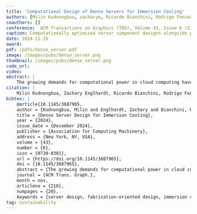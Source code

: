 ```yaml
---
title: 'Computational Design of Dense Servers for Immersion Cooling'
authors: [Milin Kodnongbua, zacharye, Ricardo Bianchini, Rodrigo Fonseca, Alvin Lebeck, Daniel S. Berger, vikram, Fiodar Kazhamiaka, Adriana Schulz]
coauthors: []
conference:  ACM Transactions on Graphics (TOG), Volume 43, Issue 6 (SIGGRAPH ASIA)
caption: Computationally optimized server component designs alongside physical prototypes to verify performance in a phase-change cooling system.
date: 2024-11-19
award:
pdf: /pdfs/dense_server.pdf
image: /images/pubs/dense_server.png
thumbnail: /images/pubs/dense_server.png
code_url: 
video: 
abstract: |
    The growing demands for computational power in cloud computing have led to a significant increase in the deployment of high-performance servers. The growing power consumption of servers and the heat they produce is on track to outpace the capacity of conventional air cooling systems, necessitating more efficient cooling solutions such as liquid immersion cooling. The superior heat exchange capabilities of immersion cooling both eliminates the need for bulky heat sinks, fans, and air flow channels while also unlocking the potential go beyond conventional 2D blade servers to three-dimensional designs. In this work, we present a computational framework to explore designs of servers in three-dimensional space, specifically targeting the maximization of server density within immersion cooling tanks. Our tool is designed to handle a variety of physical and electrical server design constraints. We demonstrate our optimized designs can reduce server volume by 25-52% compared to traditional flat server designs. This increased density reduces land usage as well as the amount of liquid used for immersion, with significant reduction in the carbon emissions embodied in datacenter buildings. We further create physical prototypes to simulate dense server designs and perform real-world experiments in an immersion cooling tank demonstrating they operate at safe temperatures. This approach marks a critical step forward in sustainable and efficient datacenter management.
citation: |    
    Milin Kodnongbua, Zachary Englhardt, Ricardo Bianchini, Rodrigo Fonseca, Alvin Lebeck, Daniel S. Berger, Vikram Iyer, Fiodar Kazhamiaka, and Adriana Schulz. 2024. Dense Server Design for Immersion Cooling. ACM Trans. Graph. 43, 6, Article 210 (December 2024), 20 pages. https://doi.org/10.1145/3687965
bibtex: |
    @article{10.1145/3687965,
    author = {Kodnongbua, Milin and Englhardt, Zachary and Bianchini, Ricardo and Fonseca, Rodrigo and Lebeck, Alvin and Berger, Daniel S. and Iyer, Vikram and Kazhamiaka, Fiodar  and Schulz, Adriana},
    title = {Dense Server Design for Immersion Cooling},
    year = {2024},
    issue_date = {December 2024},
    publisher = {Association for Computing Machinery},
    address = {New York, NY, USA},
    volume = {43},
    number = {6},
    issn = {0730-0301},
    url = {https://doi.org/10.1145/3687965},
    doi = {10.1145/3687965},
    abstract = {The growing demands for computational power in cloud computing have led to a significant increase in the deployment of high-performance servers. The growing power consumption of servers and the heat they produce is on track to outpace the capacity of conventional air cooling systems, necessitating more efficient cooling solutions such as liquid immersion cooling. The superior heat exchange capabilities of immersion cooling both eliminates the need for bulky heat sinks, fans, and air flow channels while also unlocking the potential go beyond conventional 2D blade servers to three-dimensional designs. In this work, we present a computational framework to explore designs of servers in three-dimensional space, specifically targeting the maximization of server density within immersion cooling tanks. Our tool is designed to handle a variety of physical and electrical server design constraints. We demonstrate our optimized designs can reduce server volume by 25--52\% compared to traditional flat server designs. This increased density reduces land usage as well as the amount of liquid used for immersion, with significant reduction in the carbon emissions embodied in datacenter buildings. We further create physical prototypes to simulate dense server designs and perform real-world experiments in an immersion cooling tank demonstrating they operate at safe temperatures. This approach marks a critical step forward in sustainable and efficient datacenter management.},
    journal = {ACM Trans. Graph.},
    month = nov,
    articleno = {210},
    numpages = {20},
    keywords = {server design, fabrication-oriented design, immersion cooling, sustainable design}}
tag: sustainability
---
```

